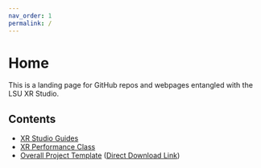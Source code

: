 ```yaml
---
nav_order: 1
permalink: /
---
```


# Home
This is a landing page for GitHub repos and webpages entangled with the LSU XR Studio.

## Contents
* [XR Studio Guides](https://lsuxrstudio.github.io/xrstudioguides)
* [XR Performance Class](https://lsuxrstudio.github.io/xrperformance)
* [Overall Project Template](https://github.com/lsuxrstudio/overall-project-template) ([Direct Download Link](https://github.com/lsuxrstudio/overall-project-template/zipball/main))

